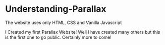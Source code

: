 # Understanding-Parallax
The website uses only HTML, CSS and Vanilla Javascript

I Created my first Parallax Website! Well I have created many others but this is the first one to go public. Certainly more to come!
